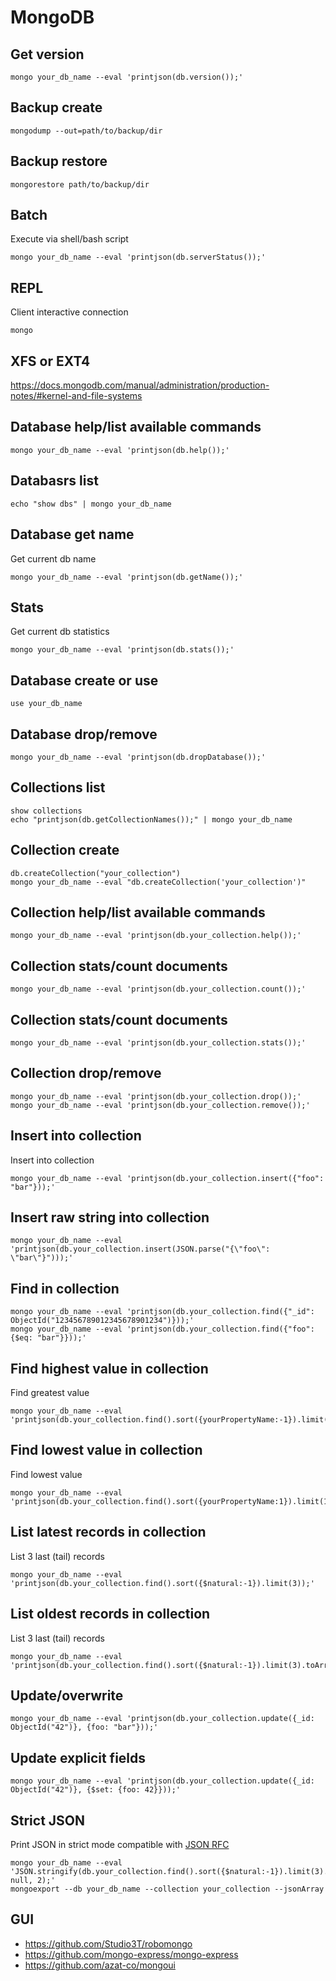 # MongoDB

## Get version

    mongo your_db_name --eval 'printjson(db.version());'

## Backup create

    mongodump --out=path/to/backup/dir

## Backup restore

    mongorestore path/to/backup/dir

## Batch

Execute via shell/bash script

    mongo your_db_name --eval 'printjson(db.serverStatus());'

## REPL

Client interactive connection

    mongo

## XFS or EXT4

<https://docs.mongodb.com/manual/administration/production-notes/#kernel-and-file-systems>

## Database help/list available commands

    mongo your_db_name --eval 'printjson(db.help());'

## Databasrs list

    echo "show dbs" | mongo your_db_name

## Database get name

Get current db name

    mongo your_db_name --eval 'printjson(db.getName());'

## Stats

Get current db statistics

    mongo your_db_name --eval 'printjson(db.stats());'

## Database create or use

    use your_db_name

## Database drop/remove

    mongo your_db_name --eval 'printjson(db.dropDatabase());'

## Collections list

    show collections
    echo "printjson(db.getCollectionNames());" | mongo your_db_name

## Collection create

    db.createCollection("your_collection")
    mongo your_db_name --eval "db.createCollection('your_collection')"

## Collection help/list available commands

    mongo your_db_name --eval 'printjson(db.your_collection.help());'

## Collection stats/count documents

    mongo your_db_name --eval 'printjson(db.your_collection.count());'

## Collection stats/count documents

    mongo your_db_name --eval 'printjson(db.your_collection.stats());'

## Collection drop/remove

    mongo your_db_name --eval 'printjson(db.your_collection.drop());'
    mongo your_db_name --eval 'printjson(db.your_collection.remove());'

## Insert into collection

Insert into collection

    mongo your_db_name --eval 'printjson(db.your_collection.insert({"foo": "bar"}));'

## Insert raw string into collection

    mongo your_db_name --eval 'printjson(db.your_collection.insert(JSON.parse("{\"foo\": \"bar\"}")));'

## Find in collection

    mongo your_db_name --eval 'printjson(db.your_collection.find({"_id": ObjectId("123456789012345678901234")}));'
    mongo your_db_name --eval 'printjson(db.your_collection.find({"foo": {$eq: "bar"}}));'

## Find highest value in collection

Find greatest value

    mongo your_db_name --eval 'printjson(db.your_collection.find().sort({yourPropertyName:-1}).limit(1));'

## Find lowest value in collection

Find lowest value

    mongo your_db_name --eval 'printjson(db.your_collection.find().sort({yourPropertyName:1}).limit(1));'

## List latest records in collection

List 3 last (tail) records

    mongo your_db_name --eval 'printjson(db.your_collection.find().sort({$natural:-1}).limit(3));'

## List oldest records in collection

List 3 last (tail) records

    mongo your_db_name --eval 'printjson(db.your_collection.find().sort({$natural:-1}).limit(3).toArray());'

## Update/overwrite

    mongo your_db_name --eval 'printjson(db.your_collection.update({_id: ObjectId("42")}, {foo: "bar"}));'

## Update explicit fields

    mongo your_db_name --eval 'printjson(db.your_collection.update({_id: ObjectId("42")}, {$set: {foo: 42}}));'

## Strict JSON

Print JSON in strict mode compatible with [JSON RFC](http://www.json.org)

    mongo your_db_name --eval 'JSON.stringify(db.your_collection.find().sort({$natural:-1}).limit(3).toArray(), null, 2);'
    mongoexport --db your_db_name --collection your_collection --jsonArray

## GUI

* https://github.com/Studio3T/robomongo
* https://github.com/mongo-express/mongo-express
* https://github.com/azat-co/mongoui
